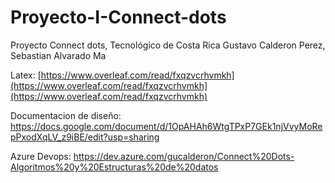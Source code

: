 # Proyecto-I-Connect-dots
Proyecto Connect dots, Tecnológico de Costa Rica
Gustavo Calderon Perez, Sebastian Alvarado Ma

Latex: [https://www.overleaf.com/read/fxqzvcrhvmkh](https://www.overleaf.com/read/fxqzvcrhvmkh](https://www.overleaf.com/read/fxqzvcrhvmkh)

Documentacion de diseño: https://docs.google.com/document/d/1OpAHAh6WtgTPxP7GEk1njVvyMoRepPxodXqLV_z9iBE/edit?usp=sharing

Azure Devops: https://dev.azure.com/gucalderon/Connect%20Dots-Algoritmos%20y%20Estructuras%20de%20datos
